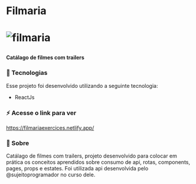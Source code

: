 <h1>Filmaria<h1/>
    
![filmaria](https://user-images.githubusercontent.com/78622458/161270444-1fc6f0f6-dea0-41ba-b68a-bb07e9b57503.jpg)

#### Catálago de filmes com trailers

### 🚀 Tecnologias
Esse projeto foi desenvolvido utilizando a seguinte tecnologia:

+ ReactJs

### ⚡ Acesse o link para ver
https://filmariaexercices.netlify.app/


### 🔖 Sobre
Catálago de filmes com trailers, projeto desenvolvido para colocar em prática os conceitos aprendidos sobre consumo de api, rotas, components, pages, props e estates. Foi utilizada api desenvolvida pelo @sujeitoprogramador no curso dele.
